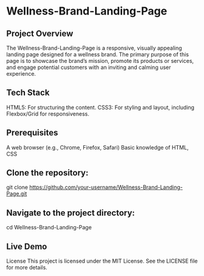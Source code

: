 # Wellness-Brand-Landing-Page

## Project Overview

The Wellness-Brand-Landing-Page is a responsive, visually appealing landing page designed for a wellness brand. The primary purpose of this page is to showcase the brand’s mission, promote its products or services, and engage potential customers with an inviting and calming user experience.

## Tech Stack

  HTML5: For structuring the content.
  CSS3: For styling and layout, including Flexbox/Grid for responsiveness.
  
## Prerequisites

  A web browser (e.g., Chrome, Firefox, Safari)
  Basic knowledge of HTML, CSS


## Clone the repository:

  git clone https://github.com/your-username/Wellness-Brand-Landing-Page.git

## Navigate to the project directory:

  cd Wellness-Brand-Landing-Page

## Live Demo




  

License
This project is licensed under the MIT License. See the LICENSE file for more details.

